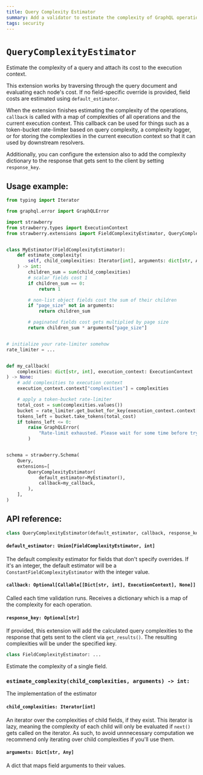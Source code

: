 ```yaml
---
title: Query Complexity Estimator
summary: Add a validator to estimate the complexity of GraphQL operations.
tags: security
---
```


# `QueryComplexityEstimator`

Estimate the complexity of a query and attach its cost to the execution context.

This extension works by traversing through the query document and evaluating
each node's cost. If no field-specific override is provided, field costs are
estimated using `default_estimator`.

When the extension finishes estimating the complexity of the operations,
`callback` is called with a map of complexities of all operations and the
current execution context. This callback can be used for things such as a
token-bucket rate-limiter based on query complexity, a complexity logger, or for
storing the complexities in the current execution context so that it can used by
downstream resolvers.

Additionally, you can configure the extension also to add the complexity
dictionary to the response that gets sent to the client by setting
`response_key`.

## Usage example:

```python
from typing import Iterator

from graphql.error import GraphQLError

import strawberry
from strawberry.types import ExecutionContext
from strawberry.extensions import FieldComplexityEstimator, QueryComplexityEstimator


class MyEstimator(FieldComplexityEstimator):
    def estimate_complexity(
        self, child_complexities: Iterator[int], arguments: dict[str, Any]
    ) -> int:
        children_sum = sum(child_complexities)
        # scalar fields cost 1
        if children_sum == 0:
            return 1

        # non-list object fields cost the sum of their children
        if "page_size" not in arguments:
            return children_sum

        # paginated fields cost gets multiplied by page size
        return children_sum * arguments["page_size"]


# initialize your rate-limiter somehow
rate_limiter = ...


def my_callback(
    complexities: dict[str, int], execution_context: ExecutionContext
) -> None:
    # add complexities to execution context
    execution_context.context["complexities"] = complexities

    # apply a token-bucket rate-limiter
    total_cost = sum(complexities.values())
    bucket = rate_limiter.get_bucket_for_key(execution_context.context["user_id"])
    tokens_left = bucket.take_tokens(total_cost)
    if tokens_left <= 0:
        raise GraphQLError(
            "Rate-limit exhausted. Please wait for some time before trying again."
        )


schema = strawberry.Schema(
    Query,
    extensions=[
        QueryComplexityEstimator(
            default_estimator=MyEstimator(),
            callback=my_callback,
        ),
    ],
)
```

## API reference:

```python
class QueryComplexityEstimator(default_estimator, callback, response_key): ...
```

#### `default_estimator: Union[FieldComplexityEstimator, int]`

The default complexity estimator for fields that don't specify overrides. If
it's an integer, the default estimator will be a
`ConstantFieldComplexityEstimator` with the integer value.

#### `callback: Optional[Callable[[Dict[str, int], ExecutionContext], None]]`

Called each time validation runs. Receives a dictionary which is a map of the
complexity for each operation.

#### `response_key: Optional[str]`

If provided, this extension will add the calculated query complexities to the
response that gets sent to the client via `get_results()`. The resulting
complexities will be under the specified key.

```python
class FieldComplexityEstimator: ...
```

Estimate the complexity of a single field.

### `estimate_complexity(child_complexities, arguments) -> int:`

The implementation of the estimator

#### `child_complexities: Iterator[int]`

An iterator over the complexities of child fields, if they exist. This iterator
is lazy, meaning the complexity of each child will only be evaluated if `next()`
gets called on the iterator. As such, to avoid unnnecessary computation we
recommend only iterating over child complexities if you'll use them.

#### `arguments: Dict[str, Any]`

A dict that maps field arguments to their values.
